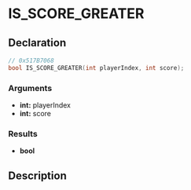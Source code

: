 # IS_SCORE_GREATER

## Declaration
```cpp
// 0x517B7068
bool IS_SCORE_GREATER(int playerIndex, int score);
```

### Arguments
- **int:** playerIndex
- **int:** score

### Results
- **bool**

## Description
